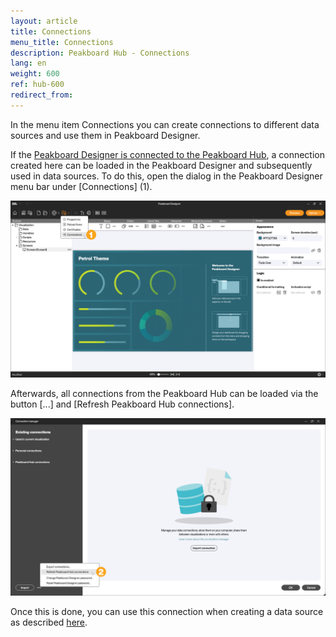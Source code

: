 ```yaml
---
layout: article
title: Connections
menu_title: Connections
description: Peakboard Hub - Connections
lang: en
weight: 600
ref: hub-600
redirect_from:
---
```

In the menu item Connections you can create connections to different data sources and use them in Peakboard Designer.

If the [Peakboard Designer is connected to the Peakboard Hub](/hub/en-hub_connectpbdesigner.html), a connection created here can be loaded in the Peakboard Designer and subsequently used in data sources.
To do this, open the dialog in the Peakboard Designer menu bar under [Connections] (1).

![Connections](/assets/images/hub/en_hub_connections1.png)

Afterwards, all connections from the Peakboard Hub can be loaded via the button [...] and [Refresh Peakboard Hub connections].

![Update connections](/assets/images/hub/en_hub_connections2.png)

Once this is done, you can use this connection when creating a data source as described [here](/misc/en-shared-connection.html).
